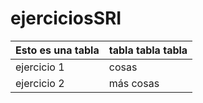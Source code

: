 # ejerciciosSRI

Esto es una tabla | tabla tabla tabla
-----------------|-----------------
ejercicio 1 | cosas
ejercicio 2 | más cosas

